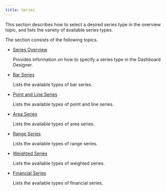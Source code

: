 ```yaml
---
title: Series
---
```

This section describes how to select a desired series type in the overview topic, and lists the variety of available series types.

The section consists of the following topics.
* [Series Overview](../../../../../dashboard-for-desktop/articles/dashboard-designer/designing-dashboard-items/chart/series/series-overview.md)
	
	Provides information on how to specify a series type in the Dashboard Designer.
* [Bar Series](../../../../../dashboard-for-desktop/articles/dashboard-designer/designing-dashboard-items/chart/series/bar-series.md)
	
	Lists the available types of bar series.
* [Point and Line Series](../../../../../dashboard-for-desktop/articles/dashboard-designer/designing-dashboard-items/chart/series/point-and-line-series.md)
	
	Lists the available types of point and line series.
* [Area Series](../../../../../dashboard-for-desktop/articles/dashboard-designer/designing-dashboard-items/chart/series/area-series.md)
	
	Lists the available types of area series.
* [Range Series](../../../../../dashboard-for-desktop/articles/dashboard-designer/designing-dashboard-items/chart/series/range-series.md)
	
	Lists the available types of range series.
* [Weighted Series](../../../../../dashboard-for-desktop/articles/dashboard-designer/designing-dashboard-items/chart/series/weighted-series.md)
	
	Lists the available types of weighted series.
* [Financial Series](../../../../../dashboard-for-desktop/articles/dashboard-designer/designing-dashboard-items/chart/series/financial-series.md)
	
	Lists the available types of financial series.